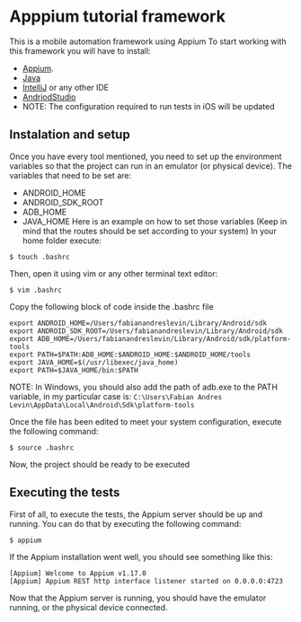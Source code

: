 # Apppium tutorial framework
This is a mobile automation framework using Appium
To start working with this framework you will have to install:
* [Appium](http://appium.io/).
* [Java](https://www.java.com/es/download/)
* [IntelliJ](https://www.jetbrains.com/es-es/idea/) or any other IDE
* [AndriodStudio](https://developer.android.com/studio)
* NOTE: The configuration required to run tests in iOS will be updated  

## Instalation and setup
Once you have every tool mentioned, you need to set up the environment variables so that the project can run
in an emulator (or physical device).
The variables that need to be set are: 
* ANDROID_HOME
* ANDROID_SDK_ROOT
* ADB_HOME
* JAVA_HOME
Here is an example on how to set those variables (Keep in mind that the routes should be set according to your system)
In your home folder execute: 
```
$ touch .bashrc
```
Then, open it using vim or any other terminal text editor:
```
$ vim .bashrc
```
Copy the following block of code inside the .bashrc file
```
export ANDROID_HOME=/Users/fabianandreslevin/Library/Android/sdk
export ANDROID_SDK_ROOT=/Users/fabianandreslevin/Library/Android/sdk
export ADB_HOME=/Users/fabianandreslevin/Library/Android/sdk/platform-tools
export PATH=$PATH:ADB_HOME:$ANDROID_HOME:$ANDROID_HOME/tools
export JAVA_HOME=$(/usr/libexec/java_home)
export PATH=$JAVA_HOME/bin:$PATH
```
NOTE: In Windows, you should also add the path of adb.exe to the PATH variable, in my particular case is: `C:\Users\Fabian Andres Levin\AppData\Local\Android\Sdk\platform-tools`

Once the file has been edited to meet your system configuration, execute the following command:
```
$ source .bashrc
```
Now, the project should be ready to be executed

## Executing the tests
First of all, to execute the tests, the Appium server should be up and running. You can do that by executing the following command:
```
$ appium
```
If the Appium installation went well, you should see something like this:
```
[Appium] Welcome to Appium v1.17.0
[Appium] Appium REST http interface listener started on 0.0.0.0:4723
```
Now that the Appium server is running, you should have the emulator running, or the physical device connected.
